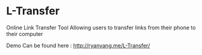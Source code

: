 # L-Transfer

Online Link Transfer Tool Allowing users to transfer links from their phone to their computer

Demo Can be found here : http://ryanyang.me/L-Transfer/
